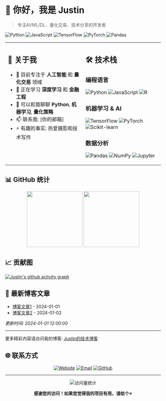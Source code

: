 # 👋 你好，我是 Justin

> 专注AI/ML/DL、量化交易、技术分享的开发者

![Python](https://img.shields.io/badge/-Python-3776AB?style=flat-square&logo=Python&logoColor=white)
![JavaScript](https://img.shields.io/badge/-JavaScript-F7DF1E?style=flat-square&logo=JavaScript&logoColor=black)
![TensorFlow](https://img.shields.io/badge/-TensorFlow-FF6F00?style=flat-square&logo=TensorFlow&logoColor=white)
![PyTorch](https://img.shields.io/badge/-PyTorch-EE4C2C?style=flat-square&logo=PyTorch&logoColor=white)
![Pandas](https://img.shields.io/badge/-Pandas-150458?style=flat-square&logo=Pandas&logoColor=white)

<table>
<tr>
<td width="50%" valign="top">

## 🚀 关于我

- 🔭 目前专注于 **人工智能** 和 **量化交易** 领域
- 🌱 正在学习 **深度学习** 和 **金融工程**
- 💬 可以和我聊聊 **Python**, **机器学习**, **量化策略**
- 📫 联系我: [你的邮箱]
- ⚡ 有趣的事实: 热爱摄影和技术写作

</td>
<td width="50%" valign="top">

## 🛠️ 技术栈

### 编程语言
![Python](https://img.shields.io/badge/-Python-3776AB?style=flat-square&logo=Python&logoColor=white)
![JavaScript](https://img.shields.io/badge/-JavaScript-F7DF1E?style=flat-square&logo=JavaScript&logoColor=black)
![R](https://img.shields.io/badge/-R-276DC3?style=flat-square&logo=R&logoColor=white)

### 机器学习 & AI
![TensorFlow](https://img.shields.io/badge/-TensorFlow-FF6F00?style=flat-square&logo=TensorFlow&logoColor=white)
![PyTorch](https://img.shields.io/badge/-PyTorch-EE4C2C?style=flat-square&logo=PyTorch&logoColor=white)
![Scikit-learn](https://img.shields.io/badge/-Scikit--learn-F7931E?style=flat-square&logo=scikit-learn&logoColor=white)

### 数据分析
![Pandas](https://img.shields.io/badge/-Pandas-150458?style=flat-square&logo=Pandas&logoColor=white)
![NumPy](https://img.shields.io/badge/-NumPy-013243?style=flat-square&logo=NumPy&logoColor=white)
![Jupyter](https://img.shields.io/badge/-Jupyter-F37626?style=flat-square&logo=Jupyter&logoColor=white)

</td>
</tr>
</table>

## 📊 GitHub 统计

<div align="center">
  <img height="180em" src="https://github-readme-stats.vercel.app/api?username=JAYLI19707&show_icons=true&theme=radical&include_all_commits=true&count_private=true"/>
  <img height="180em" src="https://github-readme-stats.vercel.app/api/top-langs/?username=JAYLI19707&layout=compact&langs_count=7&theme=radical"/>
</div>

## 📈 贡献图

[![Justin's github activity graph](https://github-readme-activity-graph.vercel.app/graph?username=JAYLI19707&theme=react-dark)](https://github.com/JAYLI19707/github-readme-activity-graph)

## 📝 最新博客文章

<!-- BLOG-POST-LIST:START -->
<!-- 这里的内容将被GitHub Action自动更新 -->
- [博客文章1](https://JAYLI19707.github.io/post1) - 2024-01-01
- [博客文章2](https://JAYLI19707.github.io/post2) - 2024-01-02
<!-- BLOG-POST-LIST:END -->

*更新时间: 2024-01-01 12:00:00*

---

更多精彩内容请访问我的博客: [Justin的技术博客](https://JAYLI19707.github.io)


## 🌐 联系方式

<div align="center">

[![Website](https://img.shields.io/badge/Website-JAYLI19707.github.io-blue?style=for-the-badge&logo=google-chrome&logoColor=white)](https://JAYLI19707.github.io)
[![Email](https://img.shields.io/badge/Email-your.email@gmail.com-red?style=for-the-badge&logo=gmail&logoColor=white)](mailto:your.email@gmail.com)
[![GitHub](https://img.shields.io/badge/GitHub-JAYLI19707-black?style=for-the-badge&logo=github&logoColor=white)](https://github.com/JAYLI19707)

</div>

---

<div align="center">
  <img src="https://komarev.com/ghpvc/?username=JAYLI19707&color=brightgreen&style=flat-square&label=Profile+Views" alt="访问量统计" />
</div>

<div align="center">
  
  **感谢您的访问！如果您觉得我的项目有用，请给个⭐️**
  
</div> 
